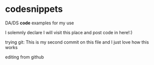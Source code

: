 # codesnippets
DA/DS **code** examples for my use

I solemnly declare I will visit this place and post code in here!:)

trying git:
This is my second commit on this file and I just love how this works 

editing from github
